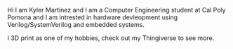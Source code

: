 Hi I am Kyler Martinez and I am a Computer Engineering student at Cal Poly Pomona and I am intrested in hardware devleopment using Verilog/SystemVerilog and embedded systems.

I 3D print as one of my hobbies, check out my Thingiverse to see more.
